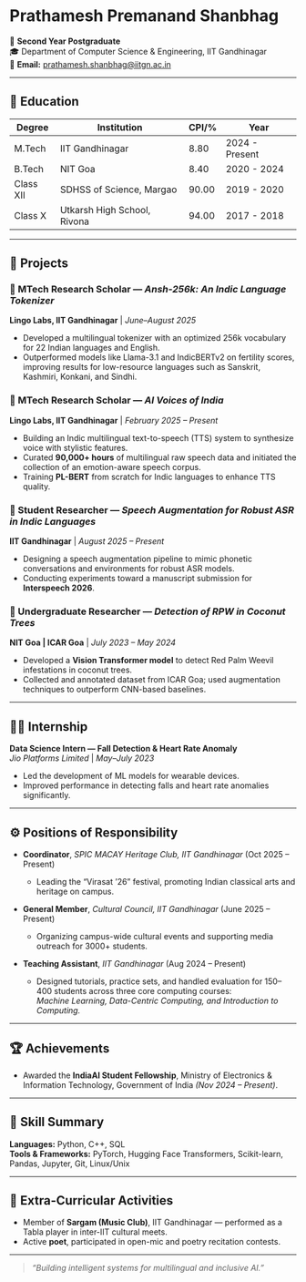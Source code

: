 # Prathamesh Premanand Shanbhag

📍 **Second Year Postgraduate**  
🎓 Department of Computer Science & Engineering, IIT Gandhinagar  
📧 **Email:** prathamesh.shanbhag@iitgn.ac.in   

---

## 🧠 Education

| Degree | Institution | CPI/% | Year |
|---------|--------------|-------|------|
| M.Tech | IIT Gandhinagar | 8.80 | 2024 - Present |
| B.Tech | NIT Goa | 8.40 | 2020 - 2024 |
| Class XII | SDHSS of Science, Margao | 90.00 | 2019 - 2020 |
| Class X | Utkarsh High School, Rivona | 94.00 | 2017 - 2018 |

---

## 💼 Projects

### 🔹 MTech Research Scholar — *Ansh-256k: An Indic Language Tokenizer*  
**Lingo Labs, IIT Gandhinagar** | *June–August 2025*  
- Developed a multilingual tokenizer with an optimized 256k vocabulary for 22 Indian languages and English.  
- Outperformed models like Llama-3.1 and IndicBERTv2 on fertility scores, improving results for low-resource languages such as Sanskrit, Kashmiri, Konkani, and Sindhi.

### 🔹 MTech Research Scholar — *AI Voices of India*  
**Lingo Labs, IIT Gandhinagar** | *February 2025 – Present*  
- Building an Indic multilingual text-to-speech (TTS) system to synthesize voice with stylistic features.  
- Curated **90,000+ hours** of multilingual raw speech data and initiated the collection of an emotion-aware speech corpus.  
- Training **PL-BERT** from scratch for Indic languages to enhance TTS quality.

### 🔹 Student Researcher — *Speech Augmentation for Robust ASR in Indic Languages*  
**IIT Gandhinagar** | *August 2025 – Present*  
- Designing a speech augmentation pipeline to mimic phonetic conversations and environments for robust ASR models.  
- Conducting experiments toward a manuscript submission for **Interspeech 2026**.

### 🔹 Undergraduate Researcher — *Detection of RPW in Coconut Trees*  
**NIT Goa | ICAR Goa** | *July 2023 – May 2024*  
- Developed a **Vision Transformer model** to detect Red Palm Weevil infestations in coconut trees.  
- Collected and annotated dataset from ICAR Goa; used augmentation techniques to outperform CNN-based baselines.

---

## 🧑‍💻 Internship

**Data Science Intern — Fall Detection & Heart Rate Anomaly**  
*Jio Platforms Limited* | *May–July 2023*  
- Led the development of ML models for wearable devices.  
- Improved performance in detecting falls and heart rate anomalies significantly.

---

## ⚙️ Positions of Responsibility

- **Coordinator**, *SPIC MACAY Heritage Club, IIT Gandhinagar* (Oct 2025 – Present)  
  - Leading the “Virasat ’26” festival, promoting Indian classical arts and heritage on campus.

- **General Member**, *Cultural Council, IIT Gandhinagar* (June 2025 – Present)  
  - Organizing campus-wide cultural events and supporting media outreach for 3000+ students.

- **Teaching Assistant**, *IIT Gandhinagar* (Aug 2024 – Present)  
  - Designed tutorials, practice sets, and handled evaluation for 150–400 students across three core computing courses:  
    *Machine Learning, Data-Centric Computing, and Introduction to Computing.*

---

## 🏆 Achievements

- Awarded the **IndiaAI Student Fellowship**, Ministry of Electronics & Information Technology, Government of India *(Nov 2024 – Present)*.

---

## 🧩 Skill Summary

**Languages:** Python, C++, SQL  
**Tools & Frameworks:** PyTorch, Hugging Face Transformers, Scikit-learn, Pandas, Jupyter, Git, Linux/Unix

---

## 🎵 Extra-Curricular Activities

- Member of **Sargam (Music Club)**, IIT Gandhinagar — performed as a Tabla player in inter-IIT cultural meets.  
- Active **poet**, participated in open-mic and poetry recitation contests.

---

> *“Building intelligent systems for multilingual and inclusive AI.”*

